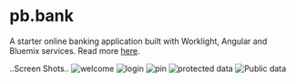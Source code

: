 pb.bank
=======

A starter online banking application built with Worklight, Angular and Bluemix services. Read more [here](http://paolob67.github.io/pb.bank).

..Screen Shots..
![welcome](https://github.com/paolob67/pb.bank/blob/gh-pages/images/screenshot.1.png "Welcome")
![login](https://github.com/paolob67/pb.bank/blob/gh-pages/images/screenshot.2.png "Login dialog")
![pin](https://github.com/paolob67/pb.bank/blob/gh-pages/images/screenshot.3.png "Pin Dialog")
![protected data](https://github.com/paolob67/pb.bank/blob/gh-pages/images/screenshot.4.png "Account")
![Public data](https://github.com/paolob67/pb.bank/blob/gh-pages/images/screenshot.7.png "Charts")
